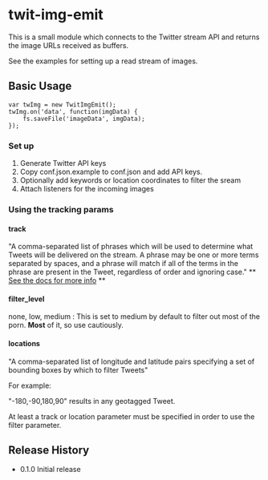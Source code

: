 twit-img-emit
=============

This is a small module which connects to the Twitter stream API and returns the image URLs received as buffers.

See the examples for setting up a read stream of images.

Basic Usage
-----------

````
var twImg = new TwitImgEmit();
twImg.on('data', function(imgData) {
    fs.saveFile('imageData', imgData);
});
````

### Set up

1. Generate Twitter API keys
2. Copy conf.json.example to conf.json and add API keys.
3. Optionally add keywords or location coordinates to filter the sream
4. Attach listeners for the incoming images

### Using the tracking params

#### track
"A comma-separated list of phrases which will be used to determine what Tweets will be delivered on the stream. A phrase may be one or more terms separated by spaces, and a phrase will match if all of the terms in the phrase are present in the Tweet, regardless of order and ignoring case." ** [See the docs for more info][1] **

#### filter_level
none, low, medium : This is set to medium by default to filter out most of the porn. **Most** of it, so use cautiously.

#### locations
"A comma-separated list of longitude and latitude pairs specifying a set of bounding boxes by which to filter Tweets"

For example:

"-180,-90,180,90" results in any geotagged Tweet.

At least a track or location parameter must be specified in order to use the filter parameter.

[1]:https://dev.twitter.com/streaming/overview/request-parameters

## Release History

* 0.1.0 Initial release